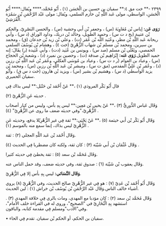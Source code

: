 ٢٣٩٩ -** خت مق ٤:** سفيان بن حسين بن الْحَسَن (١) ، أَبُو مُحَمَّد،**** ويُقال:**** أَبُو الْحَسَنِ، الواسطي، مولى عَبد اللَّهِ بْن خازم السلمي، ويُقال: مولى عَبْد الرَّحْمَنِ بْن سَمُرَة الْقُرَشِيّ.

**رَوَى عَن:** إياس بْن مُعَاوِيَةَ (س) ، وجعفر بْن أَبي وحشية (س) ، والحسن البَصْرِيّ، والحكم بْن عتيبة (بخ د ت س) ، وحميد الطويل، وخالد بْن دريك، وداود الوراق (د س) ، وأبي ريحانة عَبد اللَّهِ بْن مطر، وعُبَيد اللَّه بْن عُمَر (ت) ، وعلي بْن زيد بْن جدعان (ق) ، ومحمد بن سيرين، ومحمد بْن مسلم بْن شهاب الزُّهْرِيّ (خت ٤) ، وهشام بْن يُوسُفَ السلمي الحمصي، ويَعْلَى بْن مسلم (صد س) ، ويونس بن عُبَيد (دت) ، وأبي عُبَيدة (ر) يقَالَ: إنه حميد الطويل.**رَوَى عَنه:** إِبْرَاهِيم بْن صدقة (ت) ، وحصين بن نميرد (د) ، وشعبة بْن الحجاج (س) ، وعباد بن العوام (ر د ت س) ، وعباد بن مُوسَى العكلي، وعُمَر بْن عَبد اللَّهِ بْن رزين (د) ، وعُمَر بْن عَلِيٍّ المقدمي (مق ت س) ، ومبشر بْن عَبد اللَّهِ بْن رزين (س) ، ومحمد بْن يزيد الواسطي (د س) ، وهشيم بْن بشير (س) ، ويزيد بْن هارون (خت د س ق) ، وأَبُو سفيان الحميري.

قال أَبُو بَكْر المروذي (١) ،** عَنْ أَحْمَد بْن حَنْبَل:** ليس بذاك فِي

حديثه عَنِ الزُّهْرِيّ (٢) .

وَقَال عَباس الدُّورِيُّ (٣) ،** عَنْ يحيى بْن مَعِين:** ليس بِهِ بأس، وليس من كبار أصحاب الزُّهْرِيّ،"وفي حديثه ضعف ما روى عن الزُّهْرِيّ" (٤) .

وَقَال أَبُو بَكْر بْن أَبي خيثمة (٥) ،** عَنْ يَحْيَى:** ثقة فِي غير الزُّهْرِيّلا يدفع، وحديثه عَنِ الزُّهْرِيّ ليس بذاك، إنما سمع منه بالموسم (١) .

وَقَال أَحْمَد بْن عَبد اللَّهِ العجلي (٢) : ثقة.

وَقَال عُثْمَان بْن أَبي شَيْبَة (٣) : كان ثقة، ولكنه كان مضطربا فِي الحديث (٤) .

وَقَال مُحَمَّد بْن سعد (٥) : ثقة يخطئ فِي حديثه كثيرا.

وَقَال يعقوب بْن شَيْبَة (٦) : صدوق ثقة، وفي حديثه ضعف، وقد حمل الناس عنه.

**وَقَال النَّسَائي:** ليس بِهِ بأس إلا فِي الزُّهْرِيّ.

وَقَال أَبُو أَحْمَد بْن عَدِيّ (٧) : هو فِي غير الزُّهْرِيّ صالح الحديث، وفي الزُّهْرِيّ (٨) يروي أشياء خالف الناس.وَقَال عَبْد الرَّحْمَنِ بْن يُوسُف بْن خراش (١) : لين الحديث.

وَقَال مُحَمَّد بْن سعد (٢) : كان مؤدبا مع المهدي، ومات بالري فِي خلافة المهدي (٣) . استشهد بِهِ الْبُخَارِيّ في "الصحيح"، وروى له في القراءة خلف الأمام"، وفي"الأدب"ومسلم فِي مقدمة كتابه، والباقون.

• سفيان بن الحكم، أو الحكم بْن سفيان. تقدم فِي الحاء.